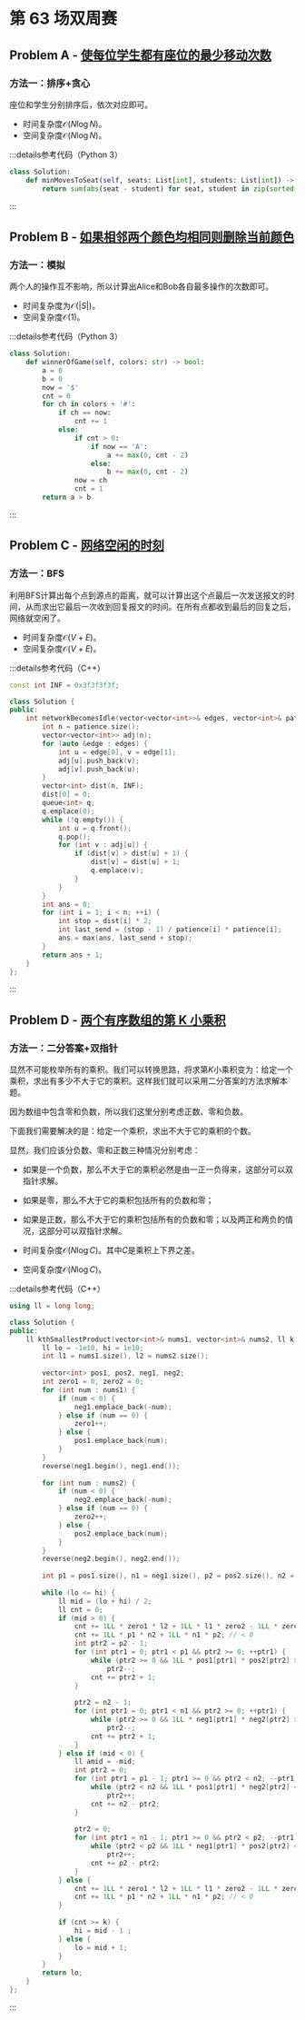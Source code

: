 # 第 63 场双周赛

## Problem A - [使每位学生都有座位的最少移动次数](https://leetcode.cn/problems/minimum-number-of-moves-to-seat-everyone/)

### 方法一：排序+贪心

座位和学生分别排序后，依次对应即可。

- 时间复杂度$\mathcal{O}(N\log N)$。
- 空间复杂度$\mathcal{O}(N\log N)$。

:::details参考代码（Python 3）

```python
class Solution:
    def minMovesToSeat(self, seats: List[int], students: List[int]) -> int:
        return sum(abs(seat - student) for seat, student in zip(sorted(seats), sorted(students)))
```

:::


## Problem B - [如果相邻两个颜色均相同则删除当前颜色](https://leetcode.cn/problems/remove-colored-pieces-if-both-neighbors-are-the-same-color/)

### 方法一：模拟

两个人的操作互不影响，所以计算出Alice和Bob各自最多操作的次数即可。

- 时间复杂度为$\mathcal{O}(|S|)$。
- 空间复杂度$\mathcal{O}(1)$。

:::details参考代码（Python 3）

```python
class Solution:
    def winnerOfGame(self, colors: str) -> bool:
        a = 0
        b = 0
        now = '$'
        cnt = 0
        for ch in colors + '#':
            if ch == now:
                cnt += 1
            else:
                if cnt > 0:
                    if now == 'A':
                        a += max(0, cnt - 2)
                    else:
                        b += max(0, cnt - 2)
                now = ch
                cnt = 1
        return a > b
```

:::

## Problem C - [网络空闲的时刻](https://leetcode.cn/problems/the-time-when-the-network-becomes-idle/)

### 方法一：BFS

利用BFS计算出每个点到源点的距离，就可以计算出这个点最后一次发送报文的时间，从而求出它最后一次收到回复报文的时间。在所有点都收到最后的回复之后，网络就空闲了。

- 时间复杂度$\mathcal{O}(V+E)$。
- 空间复杂度$\mathcal{O}(V+E)$。

:::details参考代码（C++）

```cpp
const int INF = 0x3f3f3f3f;

class Solution {
public:
    int networkBecomesIdle(vector<vector<int>>& edges, vector<int>& patience) {
        int n = patience.size();
        vector<vector<int>> adj(n);
        for (auto &edge : edges) {
            int u = edge[0], v = edge[1];
            adj[u].push_back(v);
            adj[v].push_back(u);
        }
        vector<int> dist(n, INF);
        dist[0] = 0;
        queue<int> q;
        q.emplace(0);
        while (!q.empty()) {
            int u = q.front();
            q.pop();
            for (int v : adj[u]) {
                if (dist[v] > dist[u] + 1) {
                    dist[v] = dist[u] + 1;
                    q.emplace(v);
                }
            }
        }
        int ans = 0;
        for (int i = 1; i < n; ++i) {
            int stop = dist[i] * 2;
            int last_send = (stop - 1) / patience[i] * patience[i];
            ans = max(ans, last_send + stop);
        }
        return ans + 1;
    }
};
```

:::

## Problem D - [两个有序数组的第 K 小乘积](https://leetcode.cn/problems/kth-smallest-product-of-two-sorted-arrays/)

### 方法一：二分答案+双指针

显然不可能枚举所有的乘积。我们可以转换思路，将求第$K$小乘积变为：给定一个乘积，求出有多少不大于它的乘积。这样我们就可以采用二分答案的方法求解本题。

因为数组中包含零和负数，所以我们这里分别考虑正数、零和负数。

下面我们需要解决的是：给定一个乘积，求出不大于它的乘积的个数。

显然，我们应该分负数、零和正数三种情况分别考虑：

- 如果是一个负数，那么不大于它的乘积必然是由一正一负得来，这部分可以双指针求解。
- 如果是零，那么不大于它的乘积包括所有的负数和零；
- 如果是正数，那么不大于它的乘积包括所有的负数和零；以及两正和两负的情况，这部分可以双指针求解。

- 时间复杂度$\mathcal{O}(N\log C)$。其中$C$是乘积上下界之差。
- 空间复杂度$\mathcal{O}(N\log C)$。

:::details参考代码（C++）

```cpp
using ll = long long;

class Solution {
public:
    ll kthSmallestProduct(vector<int>& nums1, vector<int>& nums2, ll k) {
        ll lo = -1e10, hi = 1e10;
        int l1 = nums1.size(), l2 = nums2.size();
        
        vector<int> pos1, pos2, neg1, neg2;
        int zero1 = 0, zero2 = 0;
        for (int num : nums1) {
            if (num < 0) {
                neg1.emplace_back(-num);
            } else if (num == 0) {
                zero1++;
            } else {
                pos1.emplace_back(num);
            }
        }
        reverse(neg1.begin(), neg1.end());
        
        for (int num : nums2) {
            if (num < 0) {
                neg2.emplace_back(-num);
            } else if (num == 0) {
                zero2++;
            } else {
                pos2.emplace_back(num);
            }
        }
        reverse(neg2.begin(), neg2.end());
        
        int p1 = pos1.size(), n1 = neg1.size(), p2 = pos2.size(), n2 = neg2.size();
        
        while (lo <= hi) {
            ll mid = (lo + hi) / 2;
            ll cnt = 0;
            if (mid > 0) {
                cnt += 1LL * zero1 * l2 + 1LL * l1 * zero2 - 1LL * zero1 * zero2; // == 0
                cnt += 1LL * p1 * n2 + 1LL * n1 * p2; // < 0
                int ptr2 = p2 - 1;
                for (int ptr1 = 0; ptr1 < p1 && ptr2 >= 0; ++ptr1) {
                    while (ptr2 >= 0 && 1LL * pos1[ptr1] * pos2[ptr2] > mid)
                        ptr2--;
                    cnt += ptr2 + 1;
                }
                
                ptr2 = n2 - 1;
                for (int ptr1 = 0; ptr1 < n1 && ptr2 >= 0; ++ptr1) {
                    while (ptr2 >= 0 && 1LL * neg1[ptr1] * neg2[ptr2] > mid)
                        ptr2--;
                    cnt += ptr2 + 1;
                }
            } else if (mid < 0) {
                ll amid = -mid;
                int ptr2 = 0;
                for (int ptr1 = p1 - 1; ptr1 >= 0 && ptr2 < n2; --ptr1) {
                    while (ptr2 < n2 && 1LL * pos1[ptr1] * neg2[ptr2] < amid)
                        ptr2++;
                    cnt += n2 - ptr2;
                }
                
                ptr2 = 0;
                for (int ptr1 = n1 - 1; ptr1 >= 0 && ptr2 < p2; --ptr1) {
                    while (ptr2 < p2 && 1LL * neg1[ptr1] * pos2[ptr2] < amid)
                        ptr2++;
                    cnt += p2 - ptr2;
                }
            } else {
                cnt += 1LL * zero1 * l2 + 1LL * l1 * zero2 - 1LL * zero1 * zero2; // == 0
                cnt += 1LL * p1 * n2 + 1LL * n1 * p2; // < 0
            }
            
            if (cnt >= k) {
                hi = mid - 1 ;
            } else {
                lo = mid + 1;
            }            
        }
        return lo;
    }
};
```

:::
